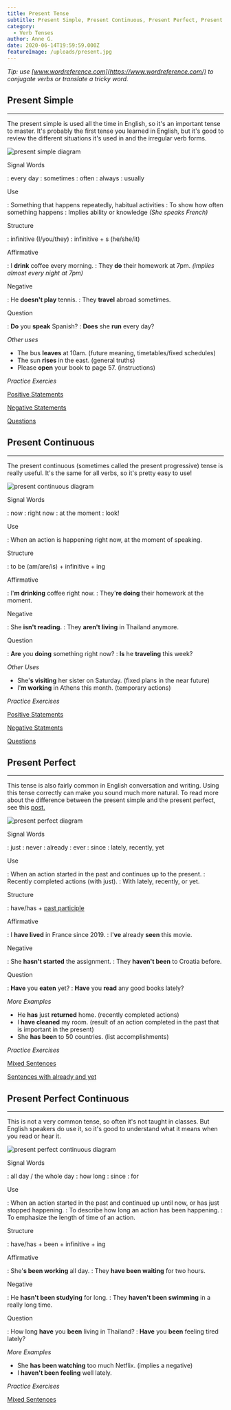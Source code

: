 ```yaml
---
title: Present Tense
subtitle: Present Simple, Present Continuous, Present Perfect, Present Perfect Continous 
category:
  - Verb Tenses
author: Anne G.
date: 2020-06-14T19:59:59.000Z
featureImage: /uploads/present.jpg
---
```


_Tip: use [www.wordreference.com](https://www.wordreference.com/) to conjugate verbs or translate a tricky word._

## Present Simple
- - -

The present simple is used all the time in English, so it's an important tense to master. It's probably the first tense you learned in English, but it's good to review the different situations it's used in and the irregular verb forms.

![present simple diagram](/uploads/blog/present-simp.png)

Signal Words

:   every day
:   sometimes
:   often
:   always
:   usually

Use

:   Something that happens repeatedly, habitual activities
:   To show how often something happens
:   Implies ability or knowledge _(She speaks French)_

Structure

:   infinitive (I/you/they)
:   infinitive + s (he/she/it)

Affirmative

:   I **drink** coffee every morning.
:   They **do** their homework at 7pm. _(implies almost every night at 7pm)_

Negative

:   He **doesn't play** tennis.
:   They **travel** abroad sometimes.

Question

:   **Do** you **speak** Spanish?
:   **Does** she **run** every day? 

_Other uses_
- The bus **leaves** at 10am. (future meaning, timetables/fixed schedules)
- The sun **rises** in the east. (general truths)
- Please **open** your book to page 57. (instructions)

_Practice Exercies_

[Positive Statements](https://www.englisch-hilfen.de/en/exercises/tenses/simple_present_statements.htm)

[Negative Statements](https://www.englisch-hilfen.de/en/exercises/tenses/simple_present_negation_sentences.htm)

[Questions](https://www.englisch-hilfen.de/en/exercises/questions/simple_present.htm)

## Present Continuous
- - -

The present continuous (sometimes called the present progressive) tense is really useful. It's the same for all verbs, so it's pretty easy to use!

![present continuous diagram](/uploads/blog/present-cont.png)

Signal Words

:   now
:   right now
:   at the moment
:   look!

Use

:   When an action is happening right now, at the moment of speaking.

Structure

:   to be (am/are/is) + infinitive + ing

Affirmative

:   I'**m drinking** coffee right now.
:	They'**re doing** their homework at the moment. 

Negative

:   She **isn't reading.**
:   They **aren't living** in Thailand anymore.

Question

:   **Are** you **doing** something right now?
:   **Is** he **traveling** this week?

_Other Uses_

- She'**s visiting** her sister on Saturday. (fixed plans in the near future)
- I'**m working** in Athens this month. (temporary actions)

_Practice Exercises_

[Positive Statements](https://www.englisch-hilfen.de/en/exercises/tenses/present_progressive_statements_long.htm)

[Negative Statments](https://www.englisch-hilfen.de/en/exercises/tenses/present_progressive_negation_long.htm)

[Questions](https://www.englisch-hilfen.de/en/exercises/questions/present_progressive.htm)

## Present Perfect
- - -

This tense is also fairly common in English conversation and writing. Using this tense correctly can make you sound much more natural. To read more about the difference between the present simple and the present perfect, see this [post.](https://www.perfect-english-grammar.com/present-perfect-or-past-simple.html)

![present perfect diagram](/uploads/blog/present-perf.png)

Signal Words

:   just
:   never
:   already
:   ever
:   since
:   lately, recently, yet

Use

:   When an action started in the past and continues up to the present.
:   Recently completed actions (with just).
:   With lately, recently, or yet.

Structure

:   have/has + [past participle](https://www.englisch-hilfen.de/en/grammar/unreg_verben1.htm)

Affirmative

:   I **have lived** in France since 2019.
:   I'**ve** already **seen** this movie.

Negative

:   She **hasn't started** the assignment. 
:   They **haven't been** to Croatia before.

Question

:   **Have** you **eaten** yet?
:   **Have** you **read** any good books lately?

_More Examples_

- He **has** just **returned** home. (recently completed actions)
- I **have cleaned** my room. (result of an action completed in the past that is important in the present)
- She **has been** to 50 countries. (list accomplishments)

_Practice Exercises_

[Mixed Sentences](https://www.englisch-hilfen.de/en/exercises/tenses/present_perfect_mix.htm)

[Sentences with already and yet](https://www.englisch-hilfen.de/en/exercises/tenses/present_perfect_already_yet.htm)

## Present Perfect Continuous
- - -

 This is not a very common tense, so often it's not taught in classes. But English speakers do use it, so it's good to understand what it means when you read or hear it.

![present perfect continuous diagram](/uploads/blog/present-pc.png)

Signal Words

:   all day / the whole day
:   how long
:   since
:   for

Use

:   When an action started in the past and continued up until now, or has just stopped happening.
:   To describe how long an action has been happening.
:   To emphasize the length of time of an action.

Structure

:   have/has + been + infinitive + ing

Affirmative

:   She'**s been working** all day.
:   They **have been waiting** for two hours.

Negative

:   He **hasn't been studying** for long.
:   They **haven't been swimming** in a really long time.

Question

:   How long **have** you **been** living in Thailand?
:   **Have** you **been** feeling tired lately?

_More Examples_
- She **has been watching** too much Netflix. (implies a negative)
- I **haven't been feeling** well lately.


_Practice Exercises_

[Mixed Sentences](https://www.englisch-hilfen.de/en/exercises/tenses/present_perfect_progressive_mix.htm)

